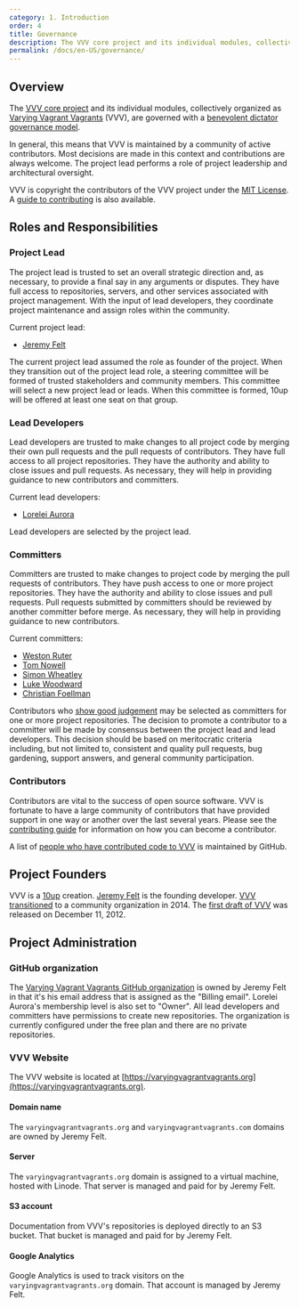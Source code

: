 ```yaml
---
category: 1. Introduction
order: 4
title: Governance
description: The VVV core project and its individual modules, collectively organized as Varying Vagrant Vagrants, are governed with a benevolent dictator governance model.
permalink: /docs/en-US/governance/
---
```


## Overview

The [VVV core project](https://github.com/Varying-Vagrant-Vagrants/VVV/) and its individual modules, collectively organized as [Varying Vagrant Vagrants](https://github.com/Varying-Vagrant-Vagrants/) (VVV), are governed with a [benevolent dictator governance model](http://producingoss.com/en/benevolent-dictator.html).

In general, this means that VVV is maintained by a community of active contributors. Most decisions are made in this context and contributions are always welcome. The project lead performs a role of project leadership and architectural oversight.

VVV is copyright the contributors of the VVV project under the [MIT License](https://github.com/Varying-Vagrant-Vagrants/VVV/blob/develop/LICENSE). A [guide to contributing](https://github.com/Varying-Vagrant-Vagrants/VVV/blob/develop/.github/CONTRIBUTING.md) is also available.

## Roles and Responsibilities

### Project Lead

The project lead is trusted to set an overall strategic direction and, as necessary, to provide a final say in any arguments or disputes. They have full access to repositories, servers, and other services associated with project management. With the input of lead developers, they coordinate project maintenance and assign roles within the community.

Current project lead:

* [Jeremy Felt](https://github.com/jeremyfelt)

The current project lead assumed the role as founder of the project. When they transition out of the project lead role, a steering committee will be formed of trusted stakeholders and community members. This committee will select a new project lead or leads. When this committee is formed, 10up will be offered at least one seat on that group.

### Lead Developers

Lead developers are trusted to make changes to all project code by merging their own pull requests and the pull requests of contributors. They have full access to all project repositories. They have the authority and ability to close issues and pull requests. As necessary, they will help in providing guidance to new contributors and committers.

Current lead developers:

* [Lorelei Aurora](https://github.com/loreleiaurora)

Lead developers are selected by the project lead.

### Committers

Committers are trusted to make changes to project code by merging the pull requests of contributors. They have push access to one or more project repositories. They have the authority and ability to close issues and pull requests. Pull requests submitted by committers should be reviewed by another committer before merge. As necessary, they will help in providing guidance to new contributors.

Current committers:

* [Weston Ruter](https://github.com/westonruter)
* [Tom Nowell](https://github.com/tomjn)
* [Simon Wheatley](https://github.com/simonwheatley)
* [Luke Woodward](https://github.com/lkwdwrd)
* [Christian Foellman](https://github.com/cfoellmann)

Contributors who [show good judgement](http://producingoss.com/en/committers.html#choosing-committers) may be selected as committers for one or more project repositories. The decision to promote a contributor to a committer will be made by consensus between the project lead and lead developers. This decision should be based on meritocratic criteria including, but not limited to, consistent and quality pull requests, bug gardening, support answers, and general community participation.

### Contributors

Contributors are vital to the success of open source software. VVV is fortunate to have a large community of contributors that have provided support in one way or another over the last several years. Please see the [contributing guide](https://github.com/Varying-Vagrant-Vagrants/VVV/blob/develop/.github/CONTRIBUTING.md) for information on how you can become a contributor.

A list of [people who have contributed code to VVV](https://github.com/Varying-Vagrant-Vagrants/VVV/graphs/contributors) is maintained by GitHub.

## Project Founders

VVV is a [10up](https://10up.com) creation. [Jeremy Felt](https://jeremyfelt.com/) is the founding developer. [VVV transitioned](http://10up.com/blog/varying-vagrant-vagrants-future/) to a community organization in 2014.  The [first draft of VVV](https://jeremyfelt.com/2012/12/11/varying-vagrant-vagrants/) was released on December 11, 2012.

## Project Administration

### GitHub organization

The [Varying Vagrant Vagrants GitHub organization](https://github.com/Varying-Vagrant-Vagrants) is owned by Jeremy Felt in that it's his email address that is assigned as the "Billing email". Lorelei Aurora's membership level is also set to "Owner". All lead developers and committers have permissions to create new repositories. The organization is currently configured under the free plan and there are no private repositories.

### VVV Website

The VVV website is located at [https://varyingvagrantvagrants.org](https://varyingvagrantvagrants.org).

#### Domain name

The `varyingvagrantvagrants.org` and `varyingvagrantvagrants.com` domains are owned by Jeremy Felt.

#### Server

The `varyingvagrantvagrants.org` domain is assigned to a virtual machine, hosted with Linode. That server is managed and paid for by Jeremy Felt.

#### S3 account

Documentation from VVV's repositories is deployed directly to an S3 bucket. That bucket is managed and paid for by Jeremy Felt.

#### Google Analytics

Google Analytics is used to track visitors on the `varyingvagrantvagrants.org` domain. That account is managed by Jeremy Felt.
